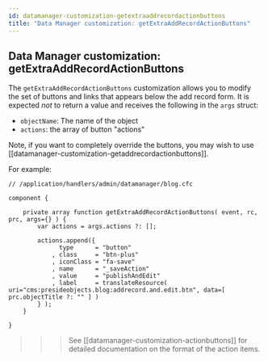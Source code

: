 ```yaml
---
id: datamanager-customization-getextraaddrecordactionbuttons
title: "Data Manager customization: getExtraAddRecordActionButtons"
---
```


## Data Manager customization: getExtraAddRecordActionButtons

The `getExtraAddRecordActionButtons` customization allows you to modify the set of buttons and links that appears below the add record form. It is expected _not_ to return a value and receives the following in the `args` struct:

* `objectName`: The name of the object
* `actions`: the array of button "actions"

Note, if you want to completely override the buttons, you may wish to use [[datamanager-customization-getaddrecordactionbuttons]].

For example:

```luceescript
// /application/handlers/admin/datamanager/blog.cfc

component {

	private array function getExtraAddRecordActionButtons( event, rc, prc, args={} ) {
		var actions = args.actions ?: [];

		actions.append({
			  type      = "button"
			, class     = "btn-plus"
			, iconClass = "fa-save"
			, name      = "_saveAction"
			, value     = "publishAndEdit"
			, label     = translateResource( uri="cms:presideobjects.blog:addrecord.and.edit.btn", data=[ prc.objectTitle ?: "" ] )
		} );
	}

}
```

>>> See [[datamanager-customization-actionbuttons]] for detailed documentation on the format of the action items.

